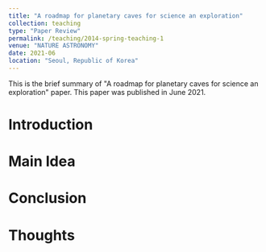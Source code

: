 ```yaml
---
title: "A roadmap for planetary caves for science an exploration"
collection: teaching
type: "Paper Review"
permalink: /teaching/2014-spring-teaching-1
venue: "NATURE ASTRONOMY"
date: 2021-06
location: "Seoul, Republic of Korea"
---
```


This is the brief summary of "A roadmap for planetary caves for science an exploration" paper.
This paper was published in June 2021.

Introduction
======

Main Idea
======

Conclusion
======

Thoughts
======

